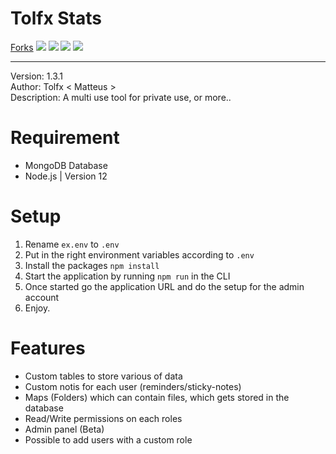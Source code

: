 # Tolfx Stats
[Forks](https://img.shields.io/github/forks/Tolfx/Tolfx-Stats?label=Forks&style=social)
<img src="https://img.shields.io/github/stars/Tolfx/Tolfx-Stats?style=social">
<img src="https://img.shields.io/github/package-json/v/Tolfx/Tolfx-Stats">
<img src="https://img.shields.io/github/languages/top/Tolfx/Tolfx-Stats">
<img src="https://img.shields.io/github/last-commit/Tolfx/Tolfx-Stats">

<hr/>

Version: 1.3.1 <br/>
Author: Tolfx < Matteus > <br/>
Description: A multi use tool for private use, or more.. <br/>
# Requirement

* MongoDB Database
* Node.js | Version 12

# Setup

1. Rename `ex.env` to `.env`
2. Put in the right environment variables according to `.env`
3. Install the packages `npm install`
4. Start the application by running `npm run` in the CLI
5. Once started go the application URL and do the setup for the admin account
6. Enjoy.

# Features

* Custom tables to store various of data
* Custom notis for each user (reminders/sticky-notes)
* Maps (Folders) which can contain files, which gets stored in the database
* Read/Write permissions on each roles
* Admin panel (Beta)
* Possible to add users with a custom role
